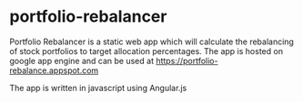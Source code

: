 # portfolio-rebalancer

Portfolio Rebalancer is a static web app which will calculate the rebalancing of stock portfolios to target allocation percentages. The app is hosted on google app engine and can be used at https://portfolio-rebalance.appspot.com

The app is written in javascript using Angular.js
